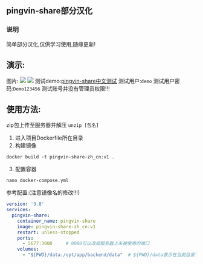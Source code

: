 ## pingvin-share部分汉化
### 说明
简单部分汉化,仅供学习使用,随缘更新!
## 演示:
图片:
![](https://lsky.balabi.asia/i/2023/03/26/642009167f39a.png)
![](https://lsky.balabi.asia/i/2023/03/26/64200b97591c5.png)
测试demo:[pingvin-share中文测试](https://pingvin.alldreams.top/)
测试用户:`demo`
测试用户密码:`Demo123456`
测试账号并没有管理员权限!!!

## 使用方法:

zip包上传至服务器并解压
`unzip [包名]`
1. 进入项目Dockerfile所在目录
2. 构建镜像
```shell
docker build -t pingvin-share-zh_cn:v1 .
```
3. 配置容器
```shell
nano docker-compose.yml
```

参考配置:(注意镜像名的修改!!!)
```yaml
version: '3.8'
services:
  pingvin-share:
    container_name: pingvin-share
    image: pingvin-share-zh_cn:v1
    restart: unless-stopped
    ports:
      - 5677:3000     # 8080可以改成服务器上未被使用的端口
    volumes:
      - "${PWD}/data:/opt/app/backend/data"  # ${PWD}/data表示在当前目录下创建data文件夹用于存放文件

```
